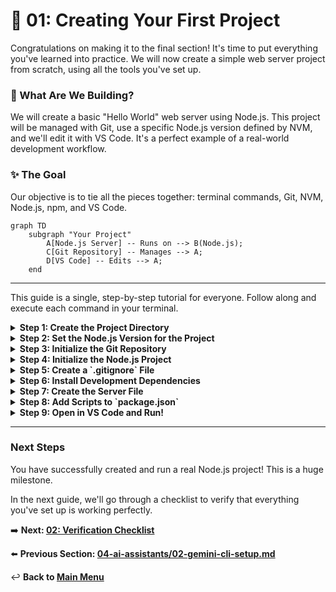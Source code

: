 # 🎉 01: Creating Your First Project

Congratulations on making it to the final section! It's time to put everything you've learned into practice. We will now create a simple web server project from scratch, using all the tools you've set up.

### 🤔 What Are We Building?

We will create a basic "Hello World" web server using Node.js. This project will be managed with Git, use a specific Node.js version defined by NVM, and we'll edit it with VS Code. It's a perfect example of a real-world development workflow.

### ✨ The Goal

Our objective is to tie all the pieces together: terminal commands, Git, NVM, Node.js, npm, and VS Code.

```mermaid
graph TD
    subgraph "Your Project"
        A[Node.js Server] -- Runs on --> B(Node.js);
        C[Git Repository] -- Manages --> A;
        D[VS Code] -- Edits --> A;
    end
```

---

This guide is a single, step-by-step tutorial for everyone. Follow along and execute each command in your terminal.

<details>
<summary>
<strong>Step 1: Create the Project Directory</strong>
</summary>

First, let's create a folder for our project and move into it.

```bash
# Create a new directory named 'my-first-project'
mkdir my-first-project

# Change your current location to the new directory
cd my-first-project
```

</details>

<details>
<summary><strong>Step 2: Set the Node.js Version for the Project</strong></summary>

To ensure this project always uses the right version of Node.js (even if you install new versions later), we create a special file called `.nvmrc`.

```bash
# Create the .nvmrc file and put the text "lts/*" inside it
echo "lts/*" > .nvmrc

# Tell nvm to use the version specified in the .nvmrc file
nvm use
```
Now, anyone who clones your project can run `nvm use` to get the exact same Node.js version.

</details>

<details>
<summary><strong>Step 3: Initialize the Git Repository</strong></summary>

Let's turn this folder into a Git repository to start tracking our changes.

```bash
git init
```
You'll see a message that an empty Git repository has been initialized.

</details>

<details>
<summary><strong>Step 4: Initialize the Node.js Project</strong></summary>

Now, let's turn this folder into a Node.js project by creating a `package.json` file. This file holds information about our project and its dependencies.

```bash
# The -y flag accepts all the default options.
npm init -y
```
Have a look at the `package.json` file that was created!

</details>

<details>
<summary><strong>Step 5: Create a `.gitignore` File</strong></summary>

This is a very important file that tells Git which files or folders it should *ignore*. We never want to commit the `node_modules` folder, which will be created in the next step.

```bash
# This command creates a .gitignore file with a standard list of things to ignore.
cat > .gitignore << 'EOL'
# Dependencies
node_modules/
*.log

# Environment variables
.env
.env.*

# IDE
.vscode/
.idea/

# OS
.DS_Store
Thumbs.db
EOL
```

</details>

<details>
<summary><strong>Step 6: Install Development Dependencies</strong></summary>

Let's install some helpful tools for our project. The `-D` flag saves them as "development dependencies," meaning they are only needed for development, not for running the project in production.

```bash
npm install -D nodemon eslint prettier
```
*   **`nodemon`**: Automatically restarts your server when you change a file.
*   **`eslint`**: Finds and reports problems in your code.
*   **`prettier`**: Automatically formats your code to keep it clean.

> You'll now see a `node_modules` folder. This is where `npm` downloads the code for your dependencies. To learn more, check out the [Understanding npm and node_modules](./04-understanding-npm-and-node_modules.md) guide.

</details>

<details>
<summary><strong>Step 7: Create the Server File</strong></summary>

Let's create the main file for our web server, `index.js`.

```bash
# This command creates the index.js file with a simple server script inside.
cat > index.js << 'EOL'
const http = require('http');

const server = http.createServer((req, res) => {
  res.writeHead(200, { 'Content-Type': 'text/plain' });
  res.end('Hello from your Ubuntu development environment!');
});

const PORT = process.env.PORT || 3000;
server.listen(PORT, () => {
  console.log(`Server running at http://localhost:${PORT}`);
});
EOL
```

</details>

<details>
<summary><strong>Step 8: Add Scripts to `package.json`</strong></summary>

We can add shortcuts to our `package.json` file to make running our server easier.

```bash
# Add a 'start' script to run the server normally
npm pkg set scripts.start="node index.js"

# Add a 'dev' script to run the server with nodemon for development
npm pkg set scripts.dev="nodemon index.js"
```

</details>

<details>
<summary><strong>Step 9: Open in VS Code and Run!</strong></summary>

Everything is set up. Let's open the project in VS Code and start the server.

```bash
# Open the current directory in VS Code
code .
```
Once VS Code is open, open the integrated terminal (`Ctrl+\`)
and run the development server:
```bash
npm run dev
```
You should see the message `Server running at http://localhost:3000`. You can open this URL in your web browser to see your server in action!

</details>

---

### Next Steps

You have successfully created and run a real Node.js project! This is a huge milestone.

In the next guide, we'll go through a checklist to verify that everything you've set up is working perfectly.

➡️ **Next: [02: Verification Checklist](./02-verification-checklist.md)**

⬅️ **Previous Section: [04-ai-assistants/02-gemini-cli-setup.md](../../04-ai-assistants/02-gemini-cli-setup.md)**

↩️ **Back to [Main Menu](../../README.md)**
